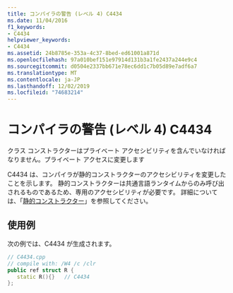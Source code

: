 ```yaml
---
title: コンパイラの警告 (レベル 4) C4434
ms.date: 11/04/2016
f1_keywords:
- C4434
helpviewer_keywords:
- C4434
ms.assetid: 24b8785e-353a-4c37-8bed-ed61001a871d
ms.openlocfilehash: 97a010bef151e97914d131b3a1fe2437a244e9c4
ms.sourcegitcommit: d0504e2337bb671e78ec6dd1c7b05d89e7adf6a7
ms.translationtype: MT
ms.contentlocale: ja-JP
ms.lasthandoff: 12/02/2019
ms.locfileid: "74683214"
---
```

# <a name="compiler-warning-level-4-c4434"></a>コンパイラの警告 (レベル 4) C4434

クラス コンストラクターはプライベート アクセシビリティを含んでいなければなりません。プライベート アクセスに変更します

C4434 は、コンパイラが静的コンストラクターのアクセシビリティを変更したことを示します。 静的コンストラクターは共通言語ランタイムからのみ呼び出されるものであるため、専用のアクセシビリティが必要です。 詳細については、「[静的コンストラクター](../../dotnet/how-to-define-and-consume-classes-and-structs-cpp-cli.md#BKMK_Static_constructors)」を参照してください。

## <a name="example"></a>使用例

次の例では、C4434 が生成されます。

```cpp
// C4434.cpp
// compile with: /W4 /c /clr
public ref struct R {
   static R(){}   // C4434
};
```